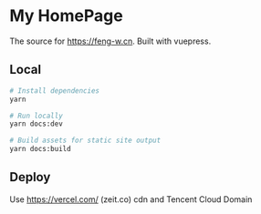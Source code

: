# My HomePage

The source for https://feng-w.cn. Built with vuepress.

## Local

```sh
# Install dependencies
yarn

# Run locally
yarn docs:dev

# Build assets for static site output
yarn docs:build
```

## Deploy

Use https://vercel.com/ (zeit.co) cdn and Tencent Cloud Domain
